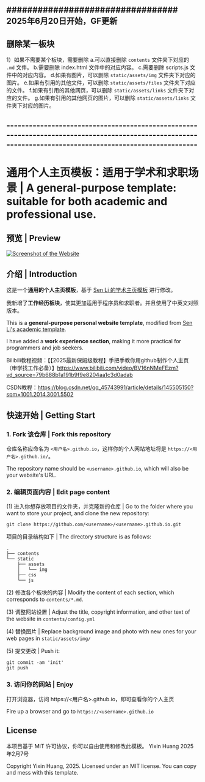 ## ################################# 2025年6月20日开始，GF更新 #######
## 删除某一板块
   1）如果不需要某个板块，需要删除
      a.可以直接删除 `contents` 文件夹下对应的 `.md` 文件。
      b.需要删除 index.html 文件中的对应内容。
      c.需要删除 scripts.js 文件中的对应内容。
      d.如果有图片，可以删除 `static/assets/img` 文件夹下对应的图片。
      e.如果有引用的其他文件，可以删除 `static/assets/files` 文件夹下对应的文件。
      f.如果有引用的其他网页，可以删除 `static/assets/links` 文件夹下对应的文件。
      g.如果有引用的其他网页的图片，可以删除 `static/assets/links` 文件夹下对应的图片。


## ---------------------------------------------------------------------------------------------------------------------------------------------------------

# 通用个人主页模板：适用于学术和求职场景 | A general-purpose template: suitable for both academic and professional use.

## 预览 | Preview
[![Screenshot of the Website](https://raw.githubusercontent.com/Yixin0313/personal-homepage-template/main/screenshot_full.png)](https://yixin0313.github.io/personal-homepage-template/)

## 介绍 | Introduction

这是一个**通用的个人主页模板**，基于 [Sen Li 的学术主页模板](https://github.com/senli1073/senli1073.github.io) 进行修改。  

我新增了**工作经历板块**，使其更加适用于程序员和求职者。并且使用了中英文对照版本。

This is a **general-purpose personal website template**, modified from [Sen Li's academic template](https://github.com/senli1073/senli1073.github.io).  

I have added a **work experience section**, making it more practical for programmers and job seekers.

Bilibili教程视频：【【2025最新保姆级教程】手把手教你用github制作个人主页（申学找工作必备）】https://www.bilibili.com/video/BV16nNMeFEzm?vd_source=79b688b1a191b9f9e8204aa1c3d0adab

CSDN教程：https://blog.csdn.net/qq_45743991/article/details/145505150?spm=1001.2014.3001.5502

## 快速开始 | Getting Start
### 1. Fork 该仓库 | Fork this repository
仓库名称应命名为 `<用户名>.github.io`，这样你的个人网站地址将是 `https://<用户名>.github.io/`。

The repository name should be `<username>.github.io`, which will also be your website's URL.


### 2.  编辑页面内容 | Edit page content
(1) 进入你想存放项目的文件夹，并克隆新的仓库 | Go to the folder where you want to store your project, and clone the new repository:
```
git clone https://github.com/<username>/<username>.github.io.git
```
项目的目录结构如下 | The directory structure is as follows:

```.
.
├── contents
└── static
    ├── assets
    │   └── img
    ├── css
    └── js
```

(2) 修改各个板块的内容 | Modify the content of each section, which corresponds to `contents/*.md`.

(3) 调整网站设置 | Adjust the title, copyright information, and other text of the website in `contents/config.yml`

(4) 替换图片 | Replace background image and photo with new ones for your web pages in `static/assets/img/`

(5) 提交更改 | Push it: 
```
git commit -am 'init'
git push
```


### 3. 访问你的网站 | Enjoy

打开浏览器，访问 https://<用户名>.github.io，即可查看你的个人主页

Fire up a browser and go to `https://<username>.github.io`



## License
本项目基于 MIT 许可协议，你可以自由使用和修改此模板。 Yixin Huang 2025年2月7号

Copyright Yixin Huang, 2025. Licensed under an MIT license. You can copy and mess with this template.


